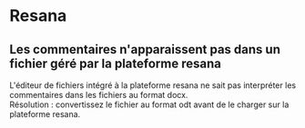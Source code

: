 # Resana

## Les commentaires n'apparaissent pas dans un fichier géré par la plateforme resana
L'éditeur de fichiers intégré à la plateforme resana ne sait pas interpréter les commentaires dans les fichiers au format docx.  
Résolution : convertissez le fichier au format odt avant de le charger sur la plateforme resana.

